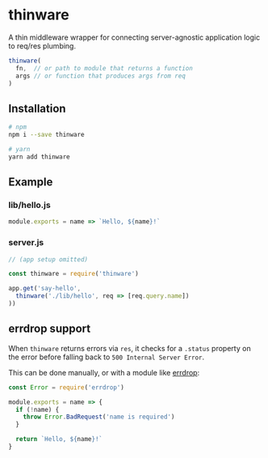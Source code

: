 # thinware

A thin middleware wrapper for connecting server-agnostic application logic to req/res plumbing.

```js
thinware(
  fn,  // or path to module that returns a function
  args // or function that produces args from req
)
```

## Installation
```bash
# npm
npm i --save thinware

# yarn
yarn add thinware
```


## Example

### lib/hello.js
```js
module.exports = name => `Hello, ${name}!`
```

### server.js
```js
// (app setup omitted)

const thinware = require('thinware')

app.get('say-hello',
  thinware('./lib/hello', req => [req.query.name])
))
```


## errdrop support

When `thinware` returns errors via `res`, it checks for a `.status` property on the error before falling back to `500 Internal Server Error`.

This can be done manually, or with a module like [errdrop](https://github.com/aiwebb/errdrop):

```js
const Error = require('errdrop')

module.exports = name => {
  if (!name) {
    throw Error.BadRequest('name is required')
  }

  return `Hello, ${name}!`
}
```